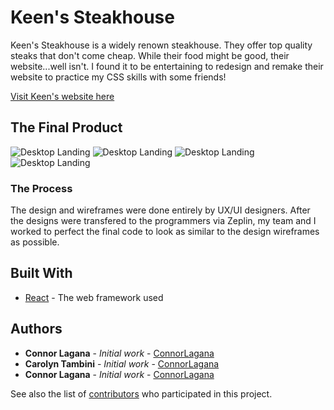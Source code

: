 # Keen's Steakhouse

Keen's Steakhouse is a widely renown steakhouse. They offer top quality steaks that don't come cheap. While their food might be good, their website...well isn't.
I found it to be entertaining to redesign and remake their website to practice my CSS skills with some friends!

[Visit Keen's website here](keens.surge.sh)

## The Final Product

![Desktop Landing](https://imgur.com/KVXooyF.jpg)
![Desktop Landing](https://imgur.com/zxO8gBI.jpg)
![Desktop Landing](https://imgur.com/ZSdgJnB.jpg)
![Desktop Landing](https://imgur.com/oX074wO.jpg)

### The Process

The design and wireframes were done entirely by UX/UI designers. After the designs were transfered to the programmers via Zeplin, my team and I worked to perfect the final code to look as similar to the design wireframes as possible.

## Built With

- [React](https://reactjs.org) - The web framework used

## Authors

- **Connor Lagana** - _Initial work_ - [ConnorLagana](https://github.com/connorlagana)
- **Carolyn Tambini** - _Initial work_ - [ConnorLagana](https://github.com/Tambini)
- **Connor Lagana** - _Initial work_ - [ConnorLagana](https://github.com/henryDozie)

See also the list of [contributors](https://github.com/connorlagana/keens/contributors) who participated in this project.
